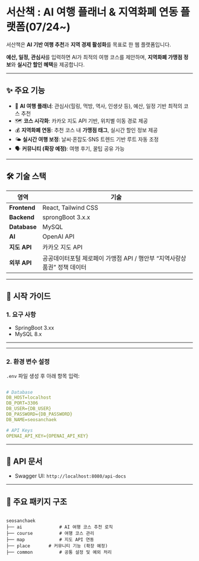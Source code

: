 # **서산책 : AI 여행 플래너 & 지역화폐 연동 플랫폼(07/24~)**

서산책은 **AI 기반 여행 추천**과 **지역 경제 활성화**를 목표로 한 웹 플랫폼입니다.

**예산, 일정, 관심사**를 입력하면 AI가 최적의 여행 코스를 제안하며, **지역화폐 가맹점 정보**와 **실시간 할인 혜택**을 제공합니다.

---

## ✨ **주요 기능**

- 🤖 **AI 여행 플래너**: 관심사(힐링, 먹방, 역사, 인생샷 등), 예산, 일정 기반 최적의 코스 추천
- 🗺️ **코스 시각화**: 카카오 지도 API 기반, 위치별 이동 경로 제공
- 💰 **지역화폐 연동**: 추천 코스 내 **가맹점 태그**, 실시간 할인 정보 제공
- 🌤️ **실시간 여행 보정**: 날씨·혼잡도·SNS 트렌드 기반 루트 자동 조정
- 🗣️ **커뮤니티 (확장 예정)**: 여행 후기, 꿀팁 공유 가능

---

## 🛠️ **기술 스택**

| 영역 | 기술 |
| --- | --- |
| **Frontend** | React, Tailwind CSS |
| **Backend** | sprongBoot 3.x.x |
| **Database** | MySQL |
| **AI** | OpenAI API |
| **지도 API** | 카카오 지도 API |
| **외부 API** | 공공데이터포털 제로페이 가맹점 API / 행안부 “지역사랑상품권” 정책 데이터 |

---

## 🚀 **시작 가이드**

### 1. **요구 사항**

- SpringBoot 3.xx
- MySQL 8.x

---

---

### 2. **환경 변수 설정**

`.env` 파일 생성 후 아래 항목 입력:

```yaml

# Database
DB_HOST=localhost
DB_PORT=3306
DB_USER={DB_USER}
DB_PASSWORD={DB_PASSWORD}
DB_NAME=seosanchaek

# API Keys
OPENAI_API_KEY={OPENAI_API_KEY}

```

---

## 📄 **API 문서**

- Swagger UI: `http://localhost:8080/api-docs`

---

## 📁 **주요 패키지 구조**

```

seosanchaek
├── ai              # AI 여행 코스 추천 로직
├── course          # 여행 코스 관리
├── map             # 지도 API 연동
├── place       # 커뮤니티 기능 (확장 예정)
├── common          # 공통 설정 및 예외 처리

```
